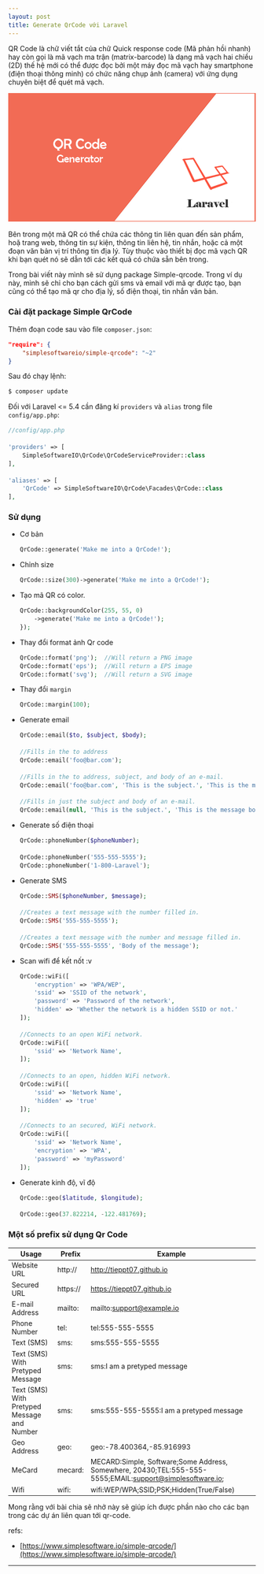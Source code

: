 ```yaml
---
layout: post
title: Generate QrCode với Laravel
---
```


QR Code là chữ viết tắt của chữ Quick response code (Mã phản hồi nhanh) hay còn gọi là mã vạch ma trận (matrix-barcode) là dạng mã vạch hai chiều (2D) thế hệ mới có thể được đọc bởi một máy đọc mã vạch hay smartphone (điện thoại thông minh) có chức năng chụp ảnh (camera) với ứng dụng chuyên biệt để quét mã vạch.

![wordpress](/assets/generate-qr-code-in-laravel.png)

Bên trong một mã QR có thể chứa các thông tin liên quan đến sản phẩm, hoặ trang web, thông tin sự kiện, thông tin liên hệ, tin nhắn, hoặc cả một đoạn văn bản vị trí thông tin địa lý. Tùy thuộc vào thiết bị đọc mã vạch QR khi bạn quét nó sẽ dẫn tới các kết quả có chứa sẵn bên trong.

Trong bài viết này mình sẽ sử dụng package Simple-qrcode. Trong ví dụ này, mình sẽ chỉ cho bạn cách gửi sms và email với mã qr được tạo, bạn cũng có thể tạo mã qr cho địa lý, số điện thoại, tin nhắn văn bản.

### Cài đặt package Simple QrCode

Thêm đoạn code sau vào file `composer.json`:

```json
"require": {
    "simplesoftwareio/simple-qrcode": "~2"
}
```

Sau đó chạy lệnh:

```bash
$ composer update
```

Đối với Laravel <= 5.4 cần đăng kí `providers` và `alias` trong file `config/app.php`:

```php
//config/app.php

'providers' => [
    SimpleSoftwareIO\QrCode\QrCodeServiceProvider::class
],

'aliases' => [
    'QrCode' => SimpleSoftwareIO\QrCode\Facades\QrCode::class
],
```

### Sử dụng

- Cơ bản

    ```php
    QrCode::generate('Make me into a QrCode!');
    ```

- Chỉnh size

    ```php
    QrCode::size(300)->generate('Make me into a QrCode!');
    ```

- Tạo mã QR có color.

    ```php
    QrCode::backgroundColor(255, 55, 0)
        ->generate('Make me into a QrCode!');
    });
    ```

- Thay đổi format ảnh Qr code

    ```php
    QrCode::format('png');  //Will return a PNG image
    QrCode::format('eps');  //Will return a EPS image
    QrCode::format('svg');  //Will return a SVG image
    ```

- Thay đổi `margin`

    ```php
    QrCode::margin(100);
    ```

- Generate email

    ```php
    QrCode::email($to, $subject, $body);

    //Fills in the to address
    QrCode::email('foo@bar.com');

    //Fills in the to address, subject, and body of an e-mail.
    QrCode::email('foo@bar.com', 'This is the subject.', 'This is the message body.');

    //Fills in just the subject and body of an e-mail.
    QrCode::email(null, 'This is the subject.', 'This is the message body.');
    ```

- Generate số điện thoại

    ```php
    QrCode::phoneNumber($phoneNumber);

    QrCode::phoneNumber('555-555-5555');
    QrCode::phoneNumber('1-800-Laravel');
    ```

- Generate SMS

    ```php
    QrCode::SMS($phoneNumber, $message);

    //Creates a text message with the number filled in.
    QrCode::SMS('555-555-5555');

    //Creates a text message with the number and message filled in.
    QrCode::SMS('555-555-5555', 'Body of the message');
    ```

- Scan wifi để kết nốt :v

    ```php
    QrCode::wiFi([
        'encryption' => 'WPA/WEP',
        'ssid' => 'SSID of the network',
        'password' => 'Password of the network',
        'hidden' => 'Whether the network is a hidden SSID or not.'
    ]);

    //Connects to an open WiFi network.
    QrCode::wiFi([
        'ssid' => 'Network Name',
    ]);

    //Connects to an open, hidden WiFi network.
    QrCode::wiFi([
        'ssid' => 'Network Name',
        'hidden' => 'true'
    ]);

    //Connects to an secured, WiFi network.
    QrCode::wiFi([
        'ssid' => 'Network Name',
        'encryption' => 'WPA',
        'password' => 'myPassword'
    ]);
    ```

- Generate kinh độ, vĩ độ

    ```php
    QrCode::geo($latitude, $longitude);

    QrCode::geo(37.822214, -122.481769);
    ```

### Một số prefix sử dụng Qr Code

| Usage  | Prefix  |Example |
|---|---|---|
|  Website URL | http://   | http://tieppt07.github.io   |
|  Secured URL | https://   | https://tieppt07.github.io   |
|  E-mail Address | mailto:   | mailto:support@example.io   |
|  Phone Number | tel:   | tel:555-555-5555   |
|  Text (SMS) | sms:  | sms:555-555-5555   |
|  Text (SMS) With Pretyped Message | sms:  | sms:I am a pretyped message   |
|  Text (SMS) With Pretyped Message and Number | sms:  | sms:555-555-5555:I am a pretyped message   |
|  Geo Address | geo:  | geo:-78.400364,-85.916993   |
|  MeCard | mecard:   | MECARD:Simple, Software;Some Address, Somewhere, 20430;TEL:555-555-5555;EMAIL:support@simplesoftware.io;   |
|  Wifi | 	wifi:   | wifi:WEP/WPA;SSID;PSK;Hidden(True/False)   |


Mong rằng với bài chia sẽ nhở này sẽ giúp ích được phần nào cho các bạn trong các dự án liên quan tới qr-code. 

refs: 
- [https://www.simplesoftware.io/simple-qrcode/](https://www.simplesoftware.io/simple-qrcode/)

---
